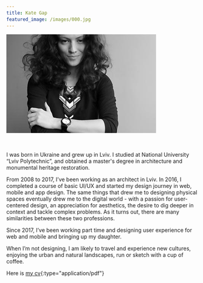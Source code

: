 ```yaml
---
title: Kate Gap
featured_image: /images/000.jpg
---
```


![](/images/000.jpg)

<br>

I was born in Ukraine and grew up in Lviv. I studied at National University “Lviv Polytechnic”, and obtained a master's degree in architecture and monumental heritage restoration.

From 2008 to 2017, I’ve been working as an architect in Lviv. 
In 2016, I completed a course of basic UI/UX and started my design journey in web, mobile and app design. The same things that drew me to designing physical spaces eventually drew me to the digital world - with a passion for user-centered design, an appreciation for aesthetics, the desire to dig deeper in context and tackle complex problems. As it turns out, there are many similarities between these two professions.

Since 2017, I’ve been working part time and designing user experience for web and mobile and bringing up my daughter.

When I’m not designing, I am likely to travel and experience new cultures, enjoying the urban and natural landscapes, run or sketch with a cup of coffee.

Here is  [my cv]({{site.url}}/pdf/cv.pdf){:type="application/pdf"}
